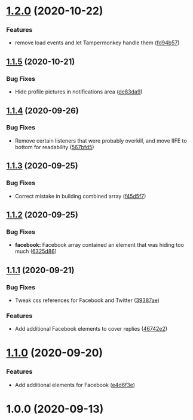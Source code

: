 # [1.2.0](https://github.com/rbseaver/tampermonkey-scripts/compare/v1.1.5...v1.2.0) (2020-10-22)


### Features

* remove load events and let Tampermonkey handle them ([fd94b57](https://github.com/rbseaver/tampermonkey-scripts/commit/fd94b577fd9ae35b406559bf6f643b52455817ca))



## [1.1.5](https://github.com/rbseaver/tampermonkey-scripts/compare/v1.1.4...v1.1.5) (2020-10-21)


### Bug Fixes

* Hide profile pictures in notifications area ([de83da9](https://github.com/rbseaver/tampermonkey-scripts/commit/de83da9537877394482c6f848d1179cd6eac05fb))



## [1.1.4](https://github.com/rbseaver/tampermonkey-scripts/compare/v1.1.3...v1.1.4) (2020-09-26)


### Bug Fixes

* Remove certain listeners that were probably overkill, and move IIFE to bottom for readability ([567bfd5](https://github.com/rbseaver/tampermonkey-scripts/commit/567bfd5e0086739689283b8b8b7e6321e7d2b070))



## [1.1.3](https://github.com/rbseaver/tampermonkey-scripts/compare/v1.1.2...v1.1.3) (2020-09-25)


### Bug Fixes

* Correct mistake in building combined array ([f45d5f7](https://github.com/rbseaver/tampermonkey-scripts/commit/f45d5f7fbf122e39a143ddb25449e7495b2f9be0))



## [1.1.2](https://github.com/rbseaver/tampermonkey-scripts/compare/v1.1.1...v1.1.2) (2020-09-25)


### Bug Fixes

* **facebook:** Facebook array contained an element that was hiding too much ([6325d86](https://github.com/rbseaver/tampermonkey-scripts/commit/6325d8671162424912e59a5c91123e3d230e6b6b))



## [1.1.1](https://github.com/rbseaver/tampermonkey-scripts/compare/v1.1.0...v1.1.1) (2020-09-21)


### Bug Fixes

* Tweak css references for Facebook and Twitter ([39387ae](https://github.com/rbseaver/tampermonkey-scripts/commit/39387ae7c2f3b9acc5ff47d7c809e16d847f4c51))


### Features

* Add additional Facebook elements to cover replies ([46742e2](https://github.com/rbseaver/tampermonkey-scripts/commit/46742e24d023c9996732ff841ab2773530b5dd65))



# [1.1.0](https://github.com/rbseaver/tampermonkey-scripts/compare/v1.0.0...v1.1.0) (2020-09-20)


### Features

* Add additional elements for Facebook ([e4d6f3e](https://github.com/rbseaver/tampermonkey-scripts/commit/e4d6f3e42b688b6c30e16a0a964ab30406c10daf))



# 1.0.0 (2020-09-13)




